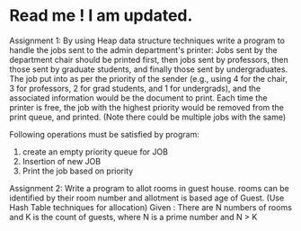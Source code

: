 # Read me ! I am updated.

Assignment 1: 
By using Heap data structure techniques write a program to handle the jobs sent to the admin department's printer: Jobs sent by the department chair should be printed first, then jobs sent by professors, then those sent by graduate students, and finally those sent by undergraduates. The job put into as per the priority of the sender (e.g., using 4 for the chair, 3 for professors, 2 for grad students, and 1 for undergrads), and the associated information would be the document to print. Each time the printer is free, the job with the highest priority would be removed from the print queue, and printed. (Note there could be multiple jobs with the same)  
 
 Following operations must be satisfied by program:
 
 1. create an empty priority queue for JOB
 2. Insertion of new JOB
 3. Print the job based on priority


Assignment 2: 
Write a program to allot rooms in guest house. rooms can be identified by their room number and allotment is based age of Guest. (Use Hash Table techniques for allocation)
	Given : There are N numbers of rooms and K is the count of guests, where N is a prime number and N > K
